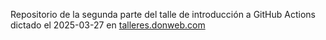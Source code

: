Repositorio de la segunda parte del talle de introducción a GitHub Actions dictado el 2025-03-27 en [talleres.donweb.com](https://talleres.donweb.com/talleres/estrategias-avanzadas-de-despliegue-con-github-actions/)